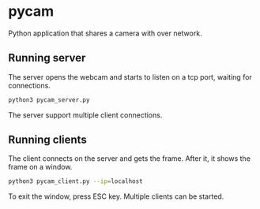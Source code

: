 # pycam
Python application that shares a camera with over network.

## Running server

The server opens the webcam and starts to listen on a tcp port, waiting for connections.

```bash
python3 pycam_server.py
```

The server support multiple client connections.

## Running clients

The client connects on the server and gets the frame. After it, it shows the frame on a window.

```bash
python3 pycam_client.py --ip=localhost
```

To exit the window, press ESC key. Multiple clients can be started.